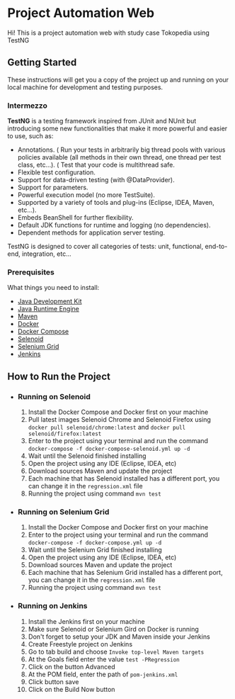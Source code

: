 # Project Automation Web

Hi! This is a project automation web with study case Tokopedia using TestNG

## Getting Started

These instructions will get you a copy of the project up and running on your local machine for development and testing purposes.

### Intermezzo

**TestNG** is a testing framework inspired from JUnit and NUnit but introducing some new functionalities that make it more powerful and easier to use, such as:

* Annotations.
( Run your tests in arbitrarily big thread pools with various policies available (all methods in their own thread, one thread per test class, etc...).
( Test that your code is multithread safe.
* Flexible test configuration.
* Support for data-driven testing (with @DataProvider).
* Support for parameters.
* Powerful execution model (no more TestSuite).
* Supported by a variety of tools and plug-ins (Eclipse, IDEA, Maven, etc...).
* Embeds BeanShell for further flexibility.
* Default JDK functions for runtime and logging (no dependencies).
* Dependent methods for application server testing.

TestNG is designed to cover all categories of tests:  unit, functional, end-to-end, integration, etc...

### Prerequisites

What things you need to install:

- [Java Development Kit](https://www.oracle.com/technetwork/java/javase/downloads/jdk8-downloads-2133151.html) 
- [Java Runtime Engine](https://www.oracle.com/technetwork/java/javase/downloads/jre8-downloads-2133155.html)
- [Maven](https://maven.apache.org/install.html)
- [Docker](https://docs.docker.com/desktop/)
- [Docker Compose](https://docs.docker.com/compose/install/)
- [Selenoid](https://aerokube.com/selenoid/latest/)
- [Selenium Grid](https://github.com/SeleniumHQ/docker-selenium/tree/selenium-3)
- [Jenkins](https://www.jenkins.io/download/)

## How to Run the Project
* ### Running on Selenoid

	1. Install the Docker Compose and Docker first on your machine
	2. Pull latest images Selenoid Chrome and Selenoid Firefox using `docker pull selenoid/chrome:latest` and `docker pull selenoid/firefox:latest`   
	2. Enter to the project using your terminal and run the command `docker-compose -f docker-compose-selenoid.yml up -d`
	3. Wait until the Selenoid finished installing
	3. Open the project using any IDE (Eclipse, IDEA, etc)
    4. Download sources Maven and update the project
	5. Each machine that has Selenoid installed has a different port, you can change it in the `regression.xml` file
	6. Running the project using command `mvn test`
	
* ### Running on Selenium Grid
    
    1. Install the Docker Compose and Docker first on your machine
    2. Enter to the project using your terminal and run the command `docker-compose -f docker-compose.yml up -d`
    3. Wait until the Selenium Grid finished installing
    4. Open the project using any IDE (Eclipse, IDEA, etc)
    5. Download sources Maven and update the project
	6. Each machine that has Selenium Grid installed has a different port, you can change it in the `regression.xml` file
	7. Running the project using command `mvn test`

* ### Running on Jenkins
	1. Install the Jenkins first on your machine
	2. Make sure Selenoid or Selenium Gird on Docker is running
	3. Don't forget to setup your JDK and Maven inside your Jenkins
	4. Create Freestyle project on Jenkins
	5. Go to tab build and choose `Invoke top-level Maven targets`
	6. At the Goals field enter the value `test -PRegression`
	7. Click on the button Advanced
	8. At the POM field, enter the path of `pom-jenkins.xml`
	9. Click button save
	10. Click on the Build Now button